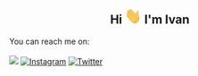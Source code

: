 <h2 align="center">Hi <img src="https://github.com/ABSphreak/ABSphreak/blob/master/gifs/Hi.gif" width="30px">  I'm Ivan</h2>

<p align="left">
You can reach me on:<br><br>
 <a href="mailto:ivanmahadika05@gmail.com" style="text-decoration: none;">
<img src="https://img.shields.io/badge/email-%23EA4335?&style=for-the-badge&logo=gmail&logoColor=white"/></a>
 <a href="https://www.instagram.com/ivan.mahadika/"><img src="https://img.shields.io/badge/Instagram-E4405F?style=for-the-badge&logo=instagram&logoColor=white" alt="Instagram" /></a>
 <a href="https://twitter.com/ivnmhdka"><img src="https://img.shields.io/badge/Twitter-0089D6?style=for-the-badge&logo=twitter&logoColor=white" alt="Twitter" /></a>
